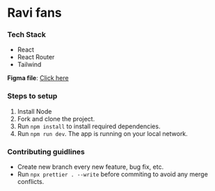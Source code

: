 # Ravi fans

### Tech Stack

-   React
-   React Router
-   Tailwind

**Figma file**: [Click here](https://www.figma.com/file/VSvLt0qr0TJ3JhVZbGD6RR/Radhika-packaging?type=design&node-id=0-1&mode=design&t=ZDAQARYQp7YySD3O-0)

### Steps to setup

1. Install Node
2. Fork and clone the project.
3. Run `npm install` to install required dependencies.
4. Run `npm run dev`. The app is running on your local network.

### Contributing guidlines
- Create new branch every new feature, bug fix, etc.
- Run `npx prettier . --write` before commiting to avoid any merge conflicts.
